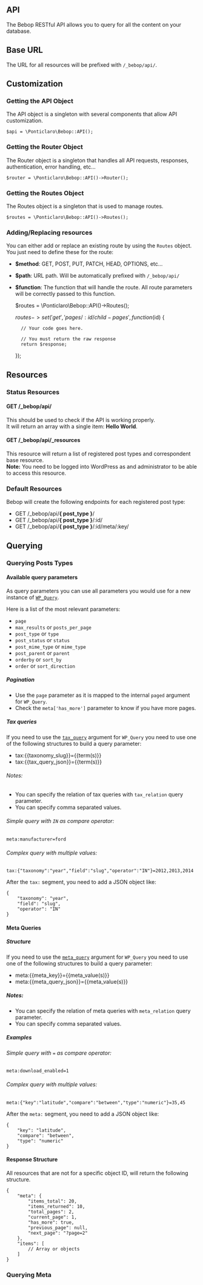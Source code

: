 API
---
The Bebop RESTful API allows you to query for all the content on your database.

## Base URL
The URL for all resources will be prefixed with `/_bebop/api/`.

## Customization

### Getting the API Object
The API object is a singleton with several components that allow API customization.  

    $api = \Ponticlaro\Bebop::API();

### Getting the Router Object
The Router object is a singleton that handles all API requests, responses, authentication, error handling, etc...

    $router = \Ponticlaro\Bebop::API()->Router();

### Getting the Routes Object
The Routes object is a singleton that is used to manage routes.

    $routes = \Ponticlaro\Bebop::API()->Routes();

### Adding/Replacing resources
You can either add or replace an existing route by using the `Routes` object.  
You just need to define these for the route:  
- **$method**: GET, POST, PUT, PATCH, HEAD, OPTIONS, etc...
- **$path**: URL path. Will be automatically prefixed with `/_bebop/api/`
- **$function**: The function that will handle the route. All route parameters will be correctly passed to this function.  

    $routes = \Ponticlaro\Bebop::API()->Routes();
    
    $routes->set('get', 'pages/:id/child-pages', function($id) {
        
        // Your code goes here.
    
        // You must return the raw response
        return $response;
    });

## Resources
### Status Resources
#### GET /_bebop/api/
This should be used to check if the API is working properly.  
It will return an array with a single item: **Hello World**.  

#### GET /_bebop/api/_resources
This resource will return a list of registered post types and correspondent base resource.  
**Note:** You need to be logged into WordPress as and administrator to be able to access this resource.  

### Default Resources
Bebop will create the following endpoints for each registered post type:
- GET /_bebop/api/**{ post_type }**/
- GET /_bebop/api/**{ post_type }**/:id/
- GET /_bebop/api/**{ post_type }**/:id/meta/:key/

## Querying
### Querying Posts Types
#### Available query parameters
As query parameters you can use all parameters you would use for a new instance of [`WP_Query`](http://codex.wordpress.org/Class_Reference/WP_Query#Parameters).  

Here is a list of the most relevant parameters:
  
- `page`
- `max_results` or `posts_per_page`
- `post_type` or `type`
- `post_status` or `status`
- `post_mime_type` or `mime_type`
- `post_parent` or `parent`
- `orderby` or `sort_by`
- `order` or `sort_direction`

##### Pagination
- Use the `page` parameter as it is mapped to the internal `paged` argument for `WP_Query`.
- Check the `meta['has_more']` parameter to know if you have more pages.

##### Tax queries
If you need to use the [`tax_query`](http://codex.wordpress.org/Class_Reference/WP_Query#Taxonomy_Parameters) argument for `WP_Query` you need to use one of the following structures to build a query parameter:
- tax:{{taxonomy_slug}}={{term(s)}}
- tax:{{tax_query_json}}={{term(s)}}

###### Notes:
- You can specify the relation of tax queries with `tax_relation` query parameter.   
- You can specify comma separated values.

###### Simple query with `IN` as compare operator:

	meta:manufacturer=ford

###### Complex query with multiple values: 

	tax:{"taxonomy":"year","field":"slug","operator":"IN"}=2012,2013,2014

After the `tax:` segment, you need to add a JSON object like:

	{
        "taxonomy": "year",
        "field": "slug",
        "operator": "IN"
	}

#### Meta Queries
##### Structure
If you need to use the [`meta_query`](http://codex.wordpress.org/Class_Reference/WP_Query#Custom_Field_Parameters) argument for `WP_Query` you need to use one of the following structures to build a query parameter:
- meta:{{meta_key}}={{meta_value(s)}}
- meta:{{meta_query_json}}={{meta_value(s)}}

##### Notes:
- You can specify the relation of meta queries with `meta_relation` query parameter.  
- You can specify comma separated values.

##### Examples
###### Simple query with `=` as compare operator:

	meta:download_enabled=1

###### Complex query with multiple values: 

	meta:{"key":"latitude","compare":"between","type":"numeric"}=35,45

After the `meta:` segment, you need to add a JSON object like:

	{
        "key": "latitude",
        "compare": "between",
        "type": "numeric"
	}

#### Response Structure
All resources that are not for a specific object ID, will return the following structure.

	{
        "meta": {
    		"items_total": 20,
    		"items_returned": 10,
    		"total_pages": 2,
    		"current_page": 1,
    		"has_more": true,
    		"previous_page": null,
    		"next_page": "?page=2"
    	},
    	"items": [
    		// Array or objects
    	]
	}
	
### Querying Meta
